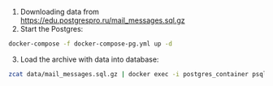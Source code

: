 1. Downloading data from https://edu.postgrespro.ru/mail_messages.sql.gz
2. Start the Postgres: <br>

``` bash
docker-compose -f docker-compose-pg.yml up -d
```

3. Load the archive with data into database: <br>

``` bash
zcat data/mail_messages.sql.gz | docker exec -i postgres_container psql -U postgres
```

